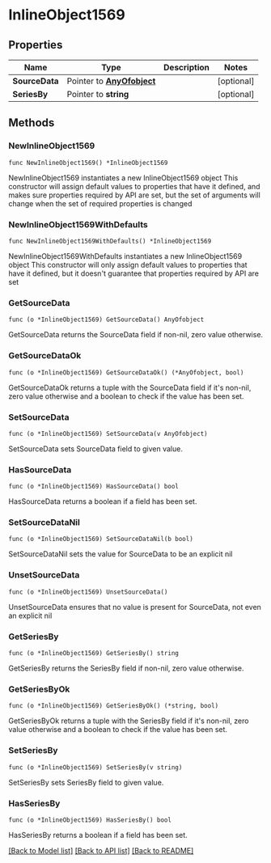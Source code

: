 # InlineObject1569

## Properties

Name | Type | Description | Notes
------------ | ------------- | ------------- | -------------
**SourceData** | Pointer to [**AnyOfobject**](anyOf&lt;object&gt;.md) |  | [optional] 
**SeriesBy** | Pointer to **string** |  | [optional] 

## Methods

### NewInlineObject1569

`func NewInlineObject1569() *InlineObject1569`

NewInlineObject1569 instantiates a new InlineObject1569 object
This constructor will assign default values to properties that have it defined,
and makes sure properties required by API are set, but the set of arguments
will change when the set of required properties is changed

### NewInlineObject1569WithDefaults

`func NewInlineObject1569WithDefaults() *InlineObject1569`

NewInlineObject1569WithDefaults instantiates a new InlineObject1569 object
This constructor will only assign default values to properties that have it defined,
but it doesn't guarantee that properties required by API are set

### GetSourceData

`func (o *InlineObject1569) GetSourceData() AnyOfobject`

GetSourceData returns the SourceData field if non-nil, zero value otherwise.

### GetSourceDataOk

`func (o *InlineObject1569) GetSourceDataOk() (*AnyOfobject, bool)`

GetSourceDataOk returns a tuple with the SourceData field if it's non-nil, zero value otherwise
and a boolean to check if the value has been set.

### SetSourceData

`func (o *InlineObject1569) SetSourceData(v AnyOfobject)`

SetSourceData sets SourceData field to given value.

### HasSourceData

`func (o *InlineObject1569) HasSourceData() bool`

HasSourceData returns a boolean if a field has been set.

### SetSourceDataNil

`func (o *InlineObject1569) SetSourceDataNil(b bool)`

 SetSourceDataNil sets the value for SourceData to be an explicit nil

### UnsetSourceData
`func (o *InlineObject1569) UnsetSourceData()`

UnsetSourceData ensures that no value is present for SourceData, not even an explicit nil
### GetSeriesBy

`func (o *InlineObject1569) GetSeriesBy() string`

GetSeriesBy returns the SeriesBy field if non-nil, zero value otherwise.

### GetSeriesByOk

`func (o *InlineObject1569) GetSeriesByOk() (*string, bool)`

GetSeriesByOk returns a tuple with the SeriesBy field if it's non-nil, zero value otherwise
and a boolean to check if the value has been set.

### SetSeriesBy

`func (o *InlineObject1569) SetSeriesBy(v string)`

SetSeriesBy sets SeriesBy field to given value.

### HasSeriesBy

`func (o *InlineObject1569) HasSeriesBy() bool`

HasSeriesBy returns a boolean if a field has been set.


[[Back to Model list]](../README.md#documentation-for-models) [[Back to API list]](../README.md#documentation-for-api-endpoints) [[Back to README]](../README.md)


